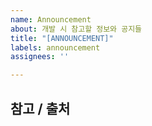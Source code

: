 ```yaml
---
name: Announcement
about: 개발 시 참고할 정보와 공지들
title: "[ANNOUNCEMENT]"
labels: announcement
assignees: ''

---
```


## 참고 / 출처